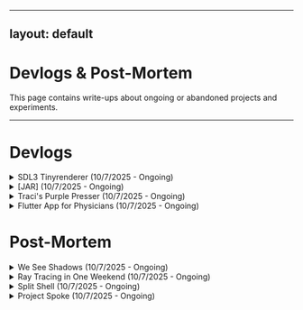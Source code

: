 
---
layout: default
---

# Devlogs & Post-Mortem

This page contains write-ups about ongoing or abandoned projects and experiments.


---

# Devlogs
<details>
<summary>SDL3 Tinyrenderer (10/7/2025 - Ongoing)</summary>

Tech Stack: SDL3 (C++)
+ <details>
    <summary>Heading1.1</summary>

    some more text
    + <details>
        <summary>Heading1.1.1</summary>
        even more text
      </details>
   </details>
</details>

<details>
<summary>[JAR] (10/7/2025 - Ongoing)</summary>

Tech Stack: Godot (GDScript), Blender3D, FL Studio
+ <details>
    <summary>Heading1.1</summary>

    some more text
    + <details>
        <summary>Heading1.1.1</summary>
        even more text
      </details>
   </details>
</details>

<details>
<summary>Traci's Purple Presser (10/7/2025 - Ongoing)</summary>

Tech Stack: Pygame (Python), Buildozer
+ <details>
    <summary>Heading1.1</summary>

    some more text
    + <details>
        <summary>Heading1.1.1</summary>
        even more text
      </details>
   </details>
</details>

<details>
<summary>Flutter App for Physicians (10/7/2025 - Ongoing)</summary>

Tech Stack: Flutter (Dart), Firebase/Firestore
+ <details>
    <summary>Heading1.1</summary>

    some more text
    + <details>
        <summary>Heading1.1.1</summary>
        even more text
      </details>
   </details>
</details>



# Post-Mortem
<details>
<summary>We See Shadows (10/7/2025 - Ongoing)</summary>

Tech Stack: Godot (GDScript), Magicka Voxel
+ <details>
    <summary>Heading1.1</summary>

    some more text
    + <details>
        <summary>Heading1.1.1</summary>
        even more text
      </details>
   </details>
</details>

<details>
<summary>Ray Tracing in One Weekend (10/7/2025 - Ongoing)</summary>

Tech Stack: SDL2 (C++) 
+ <details>
    <summary>Heading1.1</summary>

    some more text
    + <details>
        <summary>Heading1.1.1</summary>
        even more text
      </details>
   </details>
</details>

<details>
<summary>Split Shell (10/7/2025 - Ongoing)</summary>

Tech Stack: Godot (GDScript), Blender3D
+ <details>
    <summary>Heading1.1</summary>

    some more text
    + <details>
        <summary>Heading1.1.1</summary>
        even more text
      </details>
   </details>
</details>

<details>
<summary>Project Spoke (10/7/2025 - Ongoing)</summary>

Tech Stack: Godot (GDScript), Blender3D, ChatGPT/Ollama Integration
+ <details>
    <summary>Heading1.1</summary>

    some more text
    + <details>
        <summary>Heading1.1.1</summary>
        even more text
      </details>
   </details>
</details>

